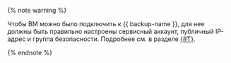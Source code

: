 {% note warning %}

Чтобы ВМ можно было подключить к {{ backup-name }}, для нее должны быть правильно настроены сервисный аккаунт, публичный IP-адрес и группа безопасности. Подробнее см. в разделе [{#T}](../../backup/concepts/vm-connection.md).

{% endnote %}